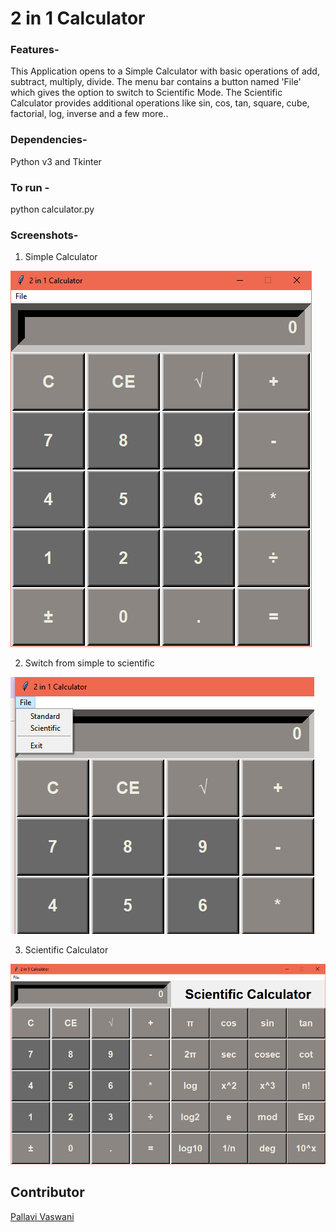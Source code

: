 # 2 in 1 Calculator

### Features- 
This Application opens to a Simple Calculator with basic operations of add, subtract, multiply, divide.
The menu bar contains a button named 'File' which gives the option to switch to Scientific Mode.
The Scientific Calculator provides additional operations like sin, cos, tan, square, cube, factorial, log, inverse and a few more..

### Dependencies-
Python v3
 and Tkinter

### To run - 
python calculator.py

### Screenshots-
1. Simple Calculator

![](images/standard_calc.PNG)
  
2. Switch from simple to scientific

![](images/menu.png)

3. Scientific Calculator

![](images/scientific_calc.PNG)

## Contributor
[Pallavi Vaswani](https://github.com/pallavivaswani)
